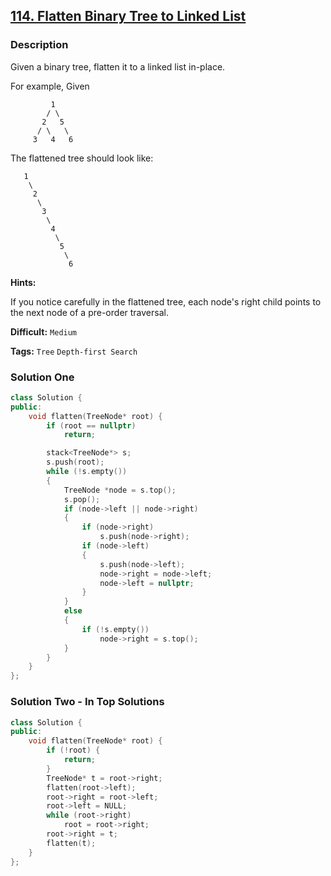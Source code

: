 ## [114. Flatten Binary Tree to Linked List](https://leetcode.com/problems/flatten-binary-tree-to-linked-list/description/)

### Description

Given a binary tree, flatten it to a linked list in-place.

For example,
Given

```
         1
        / \
       2   5
      / \   \
     3   4   6
```

The flattened tree should look like:

```
   1
    \
     2
      \
       3
        \
         4
          \
           5
            \
             6
```

**Hints:**

If you notice carefully in the flattened tree, each node's right child points to the next node of a pre-order traversal.



**Difficult:** `Medium`

**Tags:** `Tree` `Depth-first Search`



### Solution One

```c++
class Solution {
public:
    void flatten(TreeNode* root) {
        if (root == nullptr)
            return;

        stack<TreeNode*> s;
        s.push(root);
        while (!s.empty())
        {
            TreeNode *node = s.top();
            s.pop();
            if (node->left || node->right)
            {
                if (node->right)
                    s.push(node->right);
                if (node->left)
                {
                    s.push(node->left);
                    node->right = node->left;
                    node->left = nullptr;
                }
            }
            else
            {
                if (!s.empty())
                    node->right = s.top();
            }
        }
    }
};
```



### Solution Two - In Top Solutions

```c++
class Solution {
public:
    void flatten(TreeNode* root) {
        if (!root) {
            return;
        }
        TreeNode* t = root->right;
        flatten(root->left);
        root->right = root->left;
        root->left = NULL;
        while (root->right)
            root = root->right;
        root->right = t;
        flatten(t);
    }
};
```



